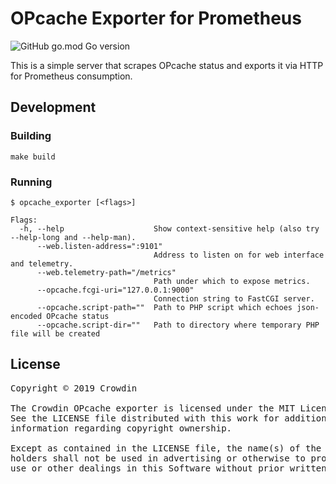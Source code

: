 # OPcache Exporter for Prometheus

![GitHub go.mod Go version](https://img.shields.io/github/go-mod/go-version/crowdin/opcache-exporter)

This is a simple server that scrapes OPcache status and exports it via HTTP for Prometheus consumption.

## Development

### Building

```
make build
```

### Running

```
$ opcache_exporter [<flags>]

Flags:
  -h, --help                    Show context-sensitive help (also try --help-long and --help-man).
      --web.listen-address=":9101"  
                                Address to listen on for web interface and telemetry.
      --web.telemetry-path="/metrics"  
                                Path under which to expose metrics.
      --opcache.fcgi-uri="127.0.0.1:9000"  
                                Connection string to FastCGI server.
      --opcache.script-path=""  Path to PHP script which echoes json-encoded OPcache status
      --opcache.script-dir=""   Path to directory where temporary PHP file will be created
```

## License
<pre>
Copyright © 2019 Crowdin

The Crowdin OPcache exporter is licensed under the MIT License. 
See the LICENSE file distributed with this work for additional 
information regarding copyright ownership.

Except as contained in the LICENSE file, the name(s) of the above copyright
holders shall not be used in advertising or otherwise to promote the sale,
use or other dealings in this Software without prior written authorization.
</pre>
